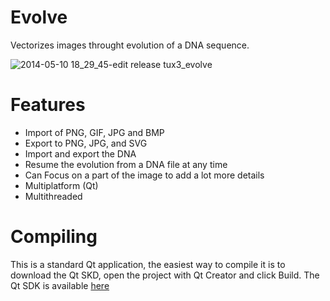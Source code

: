 Evolve
======

Vectorizes images throught evolution of a DNA sequence.

![2014-05-10 18_29_45-edit release tux3_evolve](https://cloud.githubusercontent.com/assets/5155966/2936525/57be55bc-d860-11e3-9dd5-84735b18b517.jpg)

Features
========
- Import of PNG, GIF, JPG and BMP
- Export to PNG, JPG, and SVG
- Import and export the DNA
- Resume the evolution from a DNA file at any time
- Can Focus on a part of the image to add a lot more details
- Multiplatform (Qt)
- Multithreaded

Compiling
=========

This is a standard Qt application, the easiest way to compile it is to download the Qt SKD, open the project with Qt Creator and click Build.
The Qt SDK is available <a href="http://qt-project.org/downloads">here</a>
